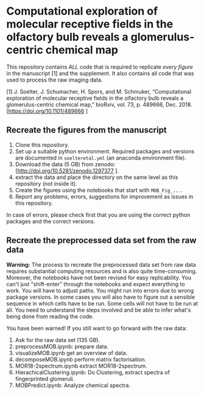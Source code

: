 
# Computational exploration of molecular receptive fields in the olfactory bulb reveals a glomerulus-centric chemical map

This repository contains *ALL* code that is required to replicate *every figure* in the manuscript [1] and the supplement. It also contains all code that was used to process the raw imaging data. 

[1] J. Soelter, J. Schumacher, H. Spors, and M. Schmuker, “Computational exploration of molecular receptive fields in the olfactory bulb reveals a glomerulus-centric chemical map,” bioRxiv, vol. 73, p. 489666, Dec. 2018. [https://doi.org/10.1101/489666 ]



## Recreate the figures from the manuscript
1. Clone this repository.
2. Set up a suitable python environment. Required packages and versions are documented in `soelteretal.yml` (an anaconda environment file).  
3. Download the data (5 GB) from zenodo: [http://doi.org/10.5281/zenodo.1297377 ]. 
4. extract the data and place the directory on the same level as this repository (not inside it).
5. Create the figures using the notebooks that start with `MOB_Fig_...`.
6. Report any problems, errors, suggestions for improvement as issues in this repository.

In case of errors, please check first that you are using the correct python packages and the correct versions. 


## Recreate the preprocessed data set from the raw data

**Warning:** The process to recreate the preprocessed data set from raw data requires substantial computing resources and is also quite time-consuming. Moreover, the notebooks have not been revised for easy replicability. You can't just "shift-enter" through the notebooks and expect everything to work. You will have to adjust paths. You might run into errors due to wrong package versions. In some cases you will also have to figure out a sensible sequence in which cells have to be run. Some cells will not have to be run at all. You need to understand the steps involved and be able to infer what's being done from reading the code. 

You have been warned! If you still want to go forward with the raw data:

1. Ask for the raw data set (135 GB).
2. preprocessMOB.ipynb: prepare data.
3. visualizeMOB.ipynb get an overview of data.
4. decomposeMOB.ipynb perform matrix factorisation.
5. MOR18-2spectrum.ipynb extract MOR18-2spectrum.
7. HierachicalClustering.ipynb: Do Clustering, extract spectra of fingerprinted glomeruli.
8. MOBPredict.ipynb: Analyze chemical spectra.

 